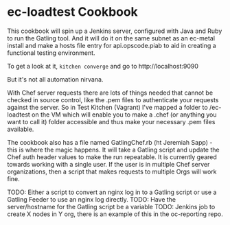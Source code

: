 # ec-loadtest Cookbook

This cookbook will spin up a Jenkins server, configured with Java and Ruby to run the Gatling tool.  And it will do it on the same subnet as an ec-metal install and make a hosts file entry for api.opscode.piab to aid in creating a functional testing environment.

To get a look at it, `kitchen converge` and go to http://localhost:9090

But it's not all automation nirvana.

With Chef server requests there are lots of things needed that cannot be checked in source control, like the .pem files to authenticate your requests against the server.  So in Test Kitchen (Vagrant) I've mapped a folder to /ec-loadtest on the VM which will enable you to make a .chef (or anything you want to call it) folder accessible and thus make your necessary .pem files available.

The cookbook also has a file named GatlingChef.rb (ht Jeremiah Sapp) - this is where the magic happens.  It will take a Gatling script and update the Chef auth header values to make the run repeatable.  It is currently geared towards working with a single user.  If the user is in multiple Chef server organizations, then a script that makes requests to multiple Orgs will work fine.

TODO: Either a script to convert an nginx log in to a Gatling script or use a Gatling Feeder to use an nginx log directly.
TODO: Have the server/hostname for the Gatling script be a variable
TODO: Jenkins job to create X nodes in Y org, there is an example of this in the oc-reporting repo.